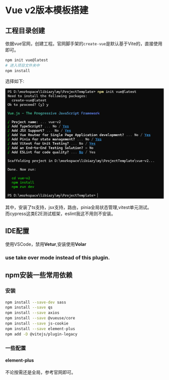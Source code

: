 # Vue v2版本模板搭建

## 工程目录创建

依据vue官网，创建工程。官网脚手架的`create-vue`是默认基于Vite的，直接使用即可。  
```sh
npm init vue@latest
# 进入项目文件夹中
npm install
```

选择如下:

![image](./images/微信截图_20230213171300.png)

其中，安装了ts支持，jsx支持，路由，pinia全局状态管理,vitest单元测试。  
而cypress这类E2E测试框架，eslint我这不用则不安装。

## IDE配置

使用VSCode，禁用**Vetur**,安装使用**Volar**

### use take over mode instead of this plugin.

## npm安装一些常用依赖

### 安装

```sh
npm install --save-dev sass
npm install --save qs
npm install --save axios
npm install --save @vueuse/core
npm install --save js-cookie
npm install --save element-plus
npm add -D @vitejs/plugin-legacy
```

### 一些配置

#### element-plus

不论按需还是全局，参考官网即可。